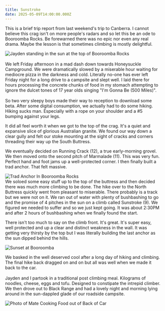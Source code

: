 ```yaml
---
title: Sunstroke
date: 2025-05-09T14:00:00.000Z
---
```


This is a brief trip report from last weekend's trip to Canberra. I cannot believe this crag isn't on more people's radars and so let this be an ode to Booroomba Rocks. Be forewarned there was no epic nor even any real drama. Maybe the lesson is that sometimes climbing is mostly delightful.

![Jayden standing in the sun at the top of Booroomba Rocks](/booroomba_jayden.jpg "Jayden Basking")\
\
We left Friday afternoon in a mad dash down towards Honeysuckle Campground. We were dramatically slowed by a miserable hour waiting for mediocre pizza in the darkness and cold. Literally no-one has ever left Friday night for a long drive to a campsite and slept well. I laid there for hours processing the concrete chunks of food in my stomach attempting to ignore the dulcet tones of 17 year olds singing "I'm Gonna Be (500 Miles)".\
\
So two very sleepy boys made their way to reception to download some beta. After some digital consumption, we actually had to do some hiking. Hiking sucks man. Especially with a rope on your shoulder and a #5 bumping against your legs. 

It did all feel worth it when we got to the top of the crag. It's a quiet and expansive slice of glorious Australian granite. We found our way down a clear gully and felt our stoke mounting at the sight of cracks and corners threading their way up the South Buttress.

We eventually decided on Running Crack (12), a true early-morning grovel. We then moved onto the second pitch of Marmalade (11). This was very fun. Perfect hand and foot jams up a well-protected corner. I then finally built a trad anchor. That felt massive.

![Trad Anchor In Booroomba Rocks](/booroomba_anchor.jpg "My Beautiful Anchor")\
We soloed some easy stuff up to the top of the buttress and then decided there was much more climbing to be done. The hike over to the North Buttress quickly went from pleasant to miserable.  There probably is a track but we were not on it. We ran out of water with plenty of bushbashing to go and the promise of 4 pitches in the sun on a climb called Sunstroke (9). We figured we needed to suffer and so we just kept going. It was about 2:30PM and after 2 hours of bushbashing when we finally found the start. 

There isn't too much to say on the climb front. It's great. It's super easy, well protected and up a clear and distinct weakness in the wall. It was getting very thirsty by the top but I was literally building the last anchor as the sun dipped behind the hills.

![Sunset at Booroomba](/booroomba_sunset.jpg "A Well-Deserved Ending")

We basked in the well deserved cool after a long day of hiking and climbing. The final hike back dragged on and on but all was well when we made it back to the car.\
\
Jayden and I partook in a traditional post climbing meal. Kilograms of noodles, cheese, eggs and tofu. Designed to constipate the intrepid climber. We then drove out to Black Range and had a lovely night and morning lying around in the sun-dappled glade of our roadside campsite.

![Photo of Mate Cooking Food out of Back of Car](/black_range_camp.jpg "Domestic Bliss")
